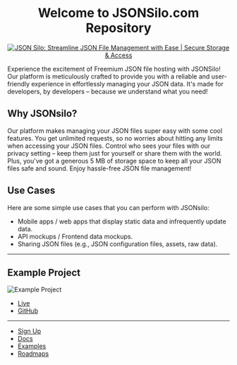 <h1 align="center">Welcome to JSONSilo.com Repository</h1>

<p align="center">
  <a href="https://jsonsilo.com">
    <img src="https://docs.jsonsilo.com/assets/images/jsonsilo-6d5c3a668d122940636b6883f6809dc7.png" alt="JSON Silo: Streamline JSON File Management with Ease | Secure Storage & Access"/>
  </a>
</p>

Experience the excitement of Freemium JSON file hosting with JSONSilo! Our platform is meticulously crafted to provide you with a reliable and user-friendly experience in effortlessly managing your JSON data. It's made for developers, by developers – because we understand what you need!

## Why JSONsilo?
Our platform makes managing your JSON files super easy with some cool features. You get unlimited requests, so no worries about hitting any limits when accessing your JSON files. Control who sees your files with our privacy setting – keep them just for yourself or share them with the world. Plus, you've got a generous 5 MB of storage space to keep all your JSON files safe and sound. Enjoy hassle-free JSON file management!

## Use Cases
Here are some simple use cases that you can perform with JSONsilo:

- Mobile apps / web apps that display static data and infrequently update data.
- API mockups / Frontend data mockups.
- Sharing JSON files (e.g., JSON configuration files, assets, raw data).

<hr />

## Example Project

![Example Project](https://docs.jsonsilo.com/assets/images/joblist-d651e91e9b293b96942a041619454aeb.png)

- [Live](https://joblist-nextjs.vercel.app/)
- [GitHub](https://github.com/Jaironlanda/joblist-nextjs)

  
<hr />

<ul>
  <li><a href="https://jsonsilo.com/user/signup">Sign Up</a></li>
   <li><a href="https://docs.jsonsilo.com/">Docs</a></li>
   <li><a href="https://github.com/JSONSilo/nextjs-example">Examples</a></li>
   <li><a href="https://github.com/JSONSilo/roadmaps">Roadmaps</a></li>
</ul>

